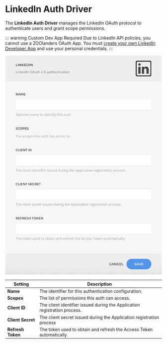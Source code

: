 # LinkedIn Auth Driver

The **LinkedIn Auth Driver** manages the LinkedIn OAuth protocol to authenticate users and grant scope permissions.

::: warning Custom Dev App Required
Due to LinkedIn API policies, you cannot use a ZOOlanders OAuth App. You must [create your own LinkedIn Developer App](../custom-linkedin-dev-app) and use your personal credentials.
:::

![LinkedIn Auth Driver](../assets/driver-linkedin.webp)

| Setting           | Description                                                               |
| ----------------- | ------------------------------------------------------------------------- |
| **Name**          | The identifier for this authentication configuration.                     |
| **Scopes**        | The list of permissions this auth can access.                             |
| **Client ID**     | The client identifier issued during the Application registration process. |
| **Client Secret** | The client secret issued during the Application registration process      |
| **Refresh Token** | The token used to obtain and refresh the Access Token automatically.      |
